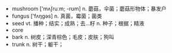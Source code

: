 - mushroom ['mʌʃruːm; -rʊm] n. 蘑菇，伞菌；蘑菇形物体；暴发户
- fungus ['fʌŋgəs] n. 真菌，霉菌；菌类
- seed vt. 播种；结实；成熟；去…籽 n. 种子；根据；精液
- core
- bark n. 树皮；深青棕色；毛皮；皮肤；狗叫
- trunk n. 树干；躯干；
